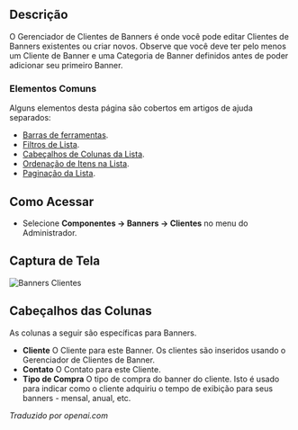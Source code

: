 <!-- Filename: Help4.x:Banners:_Clients / Display title: Banners: Clientes -->

## Descrição

O Gerenciador de Clientes de Banners é onde você pode editar Clientes de Banners existentes ou criar novos. Observe que você deve ter pelo menos um Cliente de Banner e uma Categoria de Banner definidos antes de poder adicionar seu primeiro Banner.

### Elementos Comuns

Alguns elementos desta página são cobertos em artigos de ajuda separados:

* [Barras de ferramentas](jdocmanual?article=help/common-elements/toolbars).
* [Filtros de Lista](jdocmanual?article=help/common-elements/list-filters).
* [Cabeçalhos de Colunas da Lista](jdocmanual?article=help/common-elements/list-column-headers).
* [Ordenação de Itens na Lista](jdocmanual?article=help/common-elements/list-ordering).
* [Paginação da Lista](jdocmanual?article=help/common-elements/list-pagination).

## Como Acessar

- Selecione **Componentes → Banners → Clientes** no menu do Administrador.

## Captura de Tela

![Banners Clientes](../../../pt/images/banners/banners-clients-list.png)

## Cabeçalhos das Colunas

As colunas a seguir são específicas para Banners.

- **Cliente** O Cliente para este Banner. Os clientes são inseridos usando o
  Gerenciador de Clientes de Banner.
- **Contato** O Contato para este Cliente.
- **Tipo de Compra** O tipo de compra do banner do cliente. Isto é
  usado para indicar como o cliente adquiriu o tempo de exibição para seus
  banners - mensal, anual, etc.

*Traduzido por openai.com*

